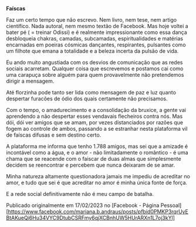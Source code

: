 **Faíscas**

Faz um certo tempo que não escrevo. Nem livro, nem tese, nem artigo científico. Nada autoral, nem mesmo textão de Facebook. Mas hoje voltei a bater pé ( = treinar Odissi) e é realmente impressionante como essa dança desbloqueia chakras, camadas, subcamadas, espiritualidades e matérias encarnadas em poeiras cósmicas dançantes, respirantes, pulsantes como um filhote que emana a totalidade e a beleza incerta da pulsão de vida.

Eu ando muito angustiada com os desvios de comunicação que as redes sociais acarretam. Qualquer coisa que escrevemos e postamos cai como uma carapuça sobre alguém para quem provavelmente não pretendemos dirigir a mensagem. 

Até florzinha pode tanto ser lida como mensagem de paz e luz quanto despertar furacões de ódio dos quais certamente não precisamos.

Com o tempo, o amadurecimento e a consolidação da bruxice, a gente vai aprendendo a não despertar esses vendavais flecheiros contra nós. Mas dói, dói ver amigos que se amam, por vezes distanciados por razões que fogem ao controle de ambos, passando a se estranhar nesta plataforma vil de faíscas difusas e sem destino certo. 

A plataforma me informa que tenho 1.788 amigos, mas sei que a amizade é incontável como a água, e o amor - não limitadamente o romântico - é uma chama que se reacende com o faiscar de duas almas que simplesmente decidem se reencontrar e percebem que nunca deixaram de se amar.

Minha natureza altamente questionadora jamais me impediu de acreditar no amor, e tudo que sei é que acreditar no amor é minha única fonte de força.

E a rede social definitivamente não é meu campo de batalha.

Publicado originalmente em 17/02/2023 no [Facebook - Página Pessoal][https://www.facebook.com/mariana.b.andraus/posts/pfbid0PMKP3rqrUyEBtAKueQi6Hu34VYC9DtubCSRFmy6qjXCBnhUW5HUrARXn1L7oj3kYl]